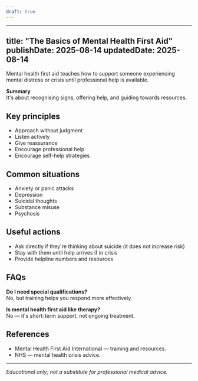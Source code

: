 ```yaml
---
draft: true
---
```


---
title: "The Basics of Mental Health First Aid"
publishDate: 2025-08-14
updatedDate: 2025-08-14
---

Mental health first aid teaches how to support someone experiencing mental distress or crisis until professional help is available.

**Summary**  
It's about recognising signs, offering help, and guiding towards resources.

## Key principles

- Approach without judgment  
- Listen actively  
- Give reassurance  
- Encourage professional help  
- Encourage self-help strategies

## Common situations

- Anxiety or panic attacks  
- Depression  
- Suicidal thoughts  
- Substance misuse  
- Psychosis

## Useful actions

- Ask directly if they're thinking about suicide (it does not increase risk)  
- Stay with them until help arrives if in crisis  
- Provide helpline numbers and resources

## FAQs

**Do I need special qualifications?**  
No, but training helps you respond more effectively.

**Is mental health first aid like therapy?**  
No — it's short-term support, not ongoing treatment.

## References

- Mental Health First Aid International — training and resources.  
- NHS — mental health crisis advice.

---

*Educational only; not a substitute for professional medical advice.*
